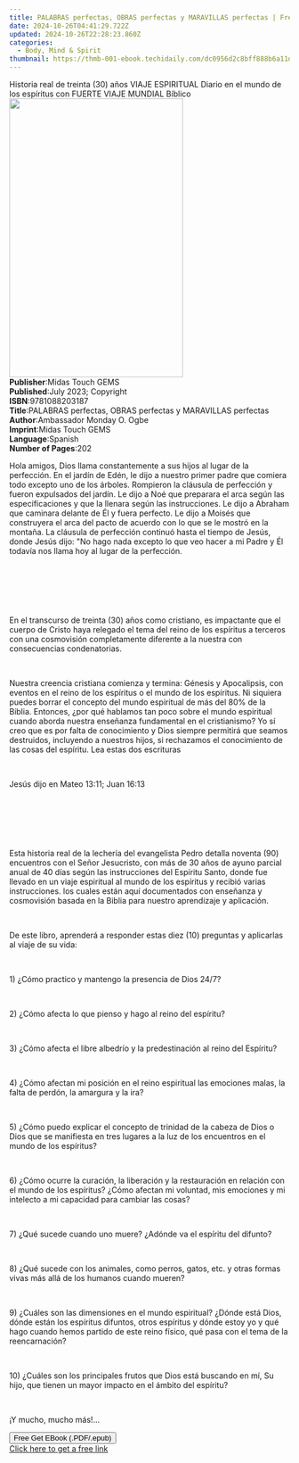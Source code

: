 ```yaml
---
title: PALABRAS perfectas, OBRAS perfectas y MARAVILLAS perfectas | Free Book
date: 2024-10-26T04:41:29.722Z
updated: 2024-10-26T22:28:23.860Z
categories:
  - Body, Mind & Spirit
thumbnail: https://thmb-001-ebook.techidaily.com/dc0956d2c8bff888b6a11dc83321e2f1af6f558dce9a41e60b8d3d206ad73445.jpg
---
```

<main id="book-container">
  <div class="flex flex-col">
    <div class="book-brief flex-1 py-6 px-4 sm:p-6 md:py-10 md:px-8">
      <!-- brief-->
      <div class="book-brief-main">
        Historia real de treinta (30) años VIAJE ESPIRITUAL Diario en el mundo
        de los espíritus con FUERTE VIAJE MUNDIAL Bíblico
      </div>
    </div>
    <div
      class="book-meta-info flex-1 grid gap-4 col-start-1 col-end-3 row-start-1 sm:mb-6 sm:grid-cols-4 lg:gap-6 lg:col-start-2 lg:row-end-6 lg:row-span-6 lg:mb-0"
    >
      <div
        class="book-meta-info-left place-content-center mt-4 p-4 text-sm leading-6 col-start-2 col-span-2 dark:text-slate-400"
      >
        <img
          class="w-full h-500 object-cover rounded-lg sm:h-255 sm:col-span-2 lg:col-span-full"
          src="https://img-001-ebook.techidaily.com/1186f1190b82f1a485fc4765202545fa92ef754b5c471bfbffa90f6d896ddc4e.jpg"
          alt=""
          width="312"
          height="500"
        />
      </div>
      <div
        class="book-meta-info-right mt-2 col-start-1 row-start-2 col-span-3 self-center"
      >
        <!-- meta data  -->
        <div class="flex flex-col px-4 md:px-8">
          <div class="flex-1">
            <strong>Publisher</strong>:<span class="px-2"
              >Midas Touch GEMS</span
            >
          </div>
          <div class="flex-1">
            <strong>Published</strong>:<span class="px-2"
              >July 2023; Copyright</span
            >
          </div>
          <div class="flex-1">
            <strong>ISBN</strong>:<span class="px-2">9781088203187</span>
          </div>
          <div class="flex-1">
            <strong>Title</strong>:<span class="px-2"
              >PALABRAS perfectas, OBRAS perfectas y MARAVILLAS perfectas</span
            >
          </div>
          <div class="flex-1">
            <strong>Author</strong>:<span class="px-2"
              >Ambassador Monday O. Ogbe</span
            >
          </div>
          <div class="flex-1">
            <strong>Imprint</strong>:<span class="px-2">Midas Touch GEMS</span>
          </div>
          <div class="flex-1">
            <strong>Language</strong>:<span class="px-2">Spanish</span>
          </div>
          <div class="flex-1">
            <strong>Number of Pages</strong>:<span class="px-2">202</span>
          </div>
        </div>
      </div>
    </div>
    <div class="book-description flex-1 py-6 px-4 sm:p-6 md:py-10 md:px-8">
      <div class="book-description-main">
        <div accordion-content="" id="description">
          <p>
            Hola amigos, Dios llama constantemente a sus hijos al lugar de la
            perfección. En el jardín de Edén, le dijo a nuestro primer padre que
            comiera todo excepto uno de los árboles. Rompieron la cláusula de
            perfección y fueron expulsados del jardín. Le dijo a Noé que
            preparara el arca según las especificaciones y que la llenara según
            las instrucciones. Le dijo a Abraham que caminara delante de Él y
            fuera perfecto. Le dijo a Moisés que construyera el arca del pacto
            de acuerdo con lo que se le mostró en la montaña. La cláusula de
            perfección continuó hasta el tiempo de Jesús, donde Jesús dijo: "No
            hago nada excepto lo que veo hacer a mi Padre y Él todavía nos llama
            hoy al lugar de la perfección.
          </p>
          <p><br /></p>
          <p><br /></p>
          <p><br /></p>
          <p>
            En el transcurso de treinta (30) años como cristiano, es impactante
            que el cuerpo de Cristo haya relegado el tema del reino de los
            espíritus a terceros con una cosmovisión completamente diferente a
            la nuestra con consecuencias condenatorias.
          </p>
          <p><br /></p>
          <p>
            Nuestra creencia cristiana comienza y termina: Génesis y
            Apocalipsis, con eventos en el reino de los espíritus o el mundo de
            los espíritus. Ni siquiera puedes borrar el concepto del mundo
            espiritual de más del 80% de la Biblia. Entonces, ¿por qué hablamos
            tan poco sobre el mundo espiritual cuando aborda nuestra enseñanza
            fundamental en el cristianismo? Yo sí creo que es por falta de
            conocimiento y Dios siempre permitirá que seamos destruidos,
            incluyendo a nuestros hijos, si rechazamos el conocimiento de las
            cosas del espíritu. Lea estas dos escrituras
          </p>
          <p><br /></p>
          <p>Jesús dijo en Mateo 13:11; Juan 16:13</p>
          <p><br /></p>
          <p><br /></p>
          <p><br /></p>
          <p>
            Esta historia real de la lechería del evangelista Pedro detalla
            noventa (90) encuentros con el Señor Jesucristo, con más de 30 años
            de ayuno parcial anual de 40 días según las instrucciones del
            Espíritu Santo, donde fue llevado en un viaje espiritual al mundo de
            los espíritus y recibió varias instrucciones. los cuales están aquí
            documentados con enseñanza y cosmovisión basada en la Biblia para
            nuestro aprendizaje y aplicación.
          </p>
          <p><br /></p>
          <p>
            De este libro, aprenderá a responder estas diez (10) preguntas y
            aplicarlas al viaje de su vida:
          </p>
          <p><br /></p>
          <p>1) ¿Cómo practico y mantengo la presencia de Dios 24/7?</p>
          <p><br /></p>
          <p>2) ¿Cómo afecta lo que pienso y hago al reino del espíritu?</p>
          <p><br /></p>
          <p>
            3) ¿Cómo afecta el libre albedrío y la predestinación al reino del
            Espíritu?
          </p>
          <p><br /></p>
          <p>
            4) ¿Cómo afectan mi posición en el reino espiritual las emociones
            malas, la falta de perdón, la amargura y la ira?
          </p>
          <p><br /></p>
          <p>
            5) ¿Cómo puedo explicar el concepto de trinidad de la cabeza de Dios
            o Dios que se manifiesta en tres lugares a la luz de los encuentros
            en el mundo de los espíritus?
          </p>
          <p><br /></p>
          <p>
            6) ¿Cómo ocurre la curación, la liberación y la restauración en
            relación con el mundo de los espíritus? ¿Cómo afectan mi voluntad,
            mis emociones y mi intelecto a mi capacidad para cambiar las cosas?
          </p>
          <p><br /></p>
          <p>
            7) ¿Qué sucede cuando uno muere? ¿Adónde va el espíritu del difunto?
          </p>
          <p><br /></p>
          <p>
            8) ¿Qué sucede con los animales, como perros, gatos, etc. y otras
            formas vivas más allá de los humanos cuando mueren?
          </p>
          <p><br /></p>
          <p>
            9) ¿Cuáles son las dimensiones en el mundo espiritual? ¿Dónde está
            Dios, dónde están los espíritus difuntos, otros espíritus y dónde
            estoy yo y qué hago cuando hemos partido de este reino físico, qué
            pasa con el tema de la reencarnación?
          </p>
          <p><br /></p>
          <p>
            10) ¿Cuáles son los principales frutos que Dios está buscando en mí,
            Su hijo, que tienen un mayor impacto en el ámbito del espíritu?
          </p>
          <p><br /></p>
          <p>¡Y mucho, mucho más!...</p>
        </div>
        <div class="accordion-fader"></div>
      </div>
    </div>
    <div class="book-excerpts flex-1 py-6 px-4 sm:p-6 md:py-10 md:px-8"></div>
    <div
      class="book-about-author flex-1 py-6 px-4 sm:p-6 md:py-10 md:px-8"
    ></div>
    <div class="book-free-get flex-1 py-6 px-4 sm:p-6 md:py-10 md:px-8">
      <button
        id="btn-free-get"
        class="bg-blue-500 hover:bg-blue-700 text-white font-bold py-2 px-4 rounded"
      >
        Free Get EBook (.PDF/.epub)
      </button>
      <div id="countdown-display" class="px-2 text-lg mt-2"></div>
      <a
        id="free-link"
        class="hidden bg-blue-500 hover:bg-blue-700 text-white font-bold py-2 px-4 rounded"
        href="https://www.ebooks.com/en-us/book/210909721/palabras-perfectas-obras-perfectas-y-maravillas-perfectas/ambassador-monday-o-ogbe/"
        target="_blank"
        >Click here to get a free link</a
      >
    </div>
    <script>
      let countdownTime = 0;
      let countdownInterval = null;
      document
        .getElementById('btn-free-get')
        .addEventListener('click', startCountdown);
      function startCountdown() {
        countdownTime = new Date().getTime() + 60000 * 3;
        countdownInterval = setInterval(updateCountdown, 1000);
        document.getElementById('btn-free-get').disabled = true;
        document
          .getElementById('btn-free-get')
          .classList.add('bg-gray-500', 'cursor-not-allowed');
      }
      function updateCountdown() {
        let currentTime = new Date().getTime();
        let timeLeft = countdownTime - currentTime;
        let secondsLeft = Math.floor(timeLeft / 1000);
        document.getElementById('countdown-display').innerHTML =
          `Remaining time: ${secondsLeft} seconds.`;
        if (secondsLeft <= 0) {
          clearInterval(countdownInterval);
          document.getElementById('btn-free-get').classList.add('hidden');
          document.getElementById('free-link').classList.remove('hidden');
          document.getElementById('countdown-display').innerHTML = '';
        }
      }
    </script>
  </div>
</main>

<ins class="adsbygoogle"
      style="display:block"
      data-ad-client="ca-pub-7571918770474297"
      data-ad-slot="8358498916"
      data-ad-format="auto"
      data-full-width-responsive="true"></ins>
    